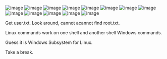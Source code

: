 ![image](https://github.com/user-attachments/assets/b20f734c-0739-471b-aa98-1d5f0657daf5)
![image](https://github.com/user-attachments/assets/e079f935-0638-49e0-bcb9-6f92e3987e3c)
![image](https://github.com/user-attachments/assets/64e64bd5-095f-4e27-8765-7211c82236a0)
![image](https://github.com/user-attachments/assets/51e716ac-3416-468c-aa5e-a973b12a59a3)
![image](https://github.com/user-attachments/assets/dc2b842b-3c0e-4703-8191-5bef2f4d941a)
![image](https://github.com/user-attachments/assets/51e50b76-adc5-4999-b278-0c04d0385943)
![image](https://github.com/user-attachments/assets/108cc4e8-f47d-4436-a4b5-2e1d1e6ddfbe)
![image](https://github.com/user-attachments/assets/687a87c2-8067-4595-8645-954ffbea726c)
![image](https://github.com/user-attachments/assets/194e0e38-bbbb-43f5-9f45-7f52cefa18e4)
![image](https://github.com/user-attachments/assets/4bf75881-66b0-4363-a606-ec82c7a2d5b4)
![image](https://github.com/user-attachments/assets/a32d94d6-6aa8-4811-add9-ec4c9af8c036)
![image](https://github.com/user-attachments/assets/970c9ad5-a76d-41df-b74b-b2bbff0aa3ad)
![image](https://github.com/user-attachments/assets/46456be7-daaf-4292-8b93-491a654f6bbd)

Get user.txt. Look around, cannot acannot find root.txt. 

Linux commands work on one shell and another shell Windows commands. 

Guess it is Windows Subsystem for Linux.

Take a break.
